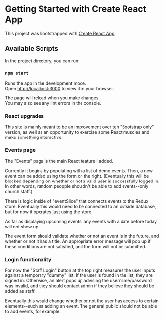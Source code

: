 # Getting Started with Create React App

This project was bootstrapped with [Create React App](https://github.com/facebook/create-react-app).

## Available Scripts

In the project directory, you can run:

### `npm start`

Runs the app in the development mode.\
Open [http://localhost:3000](http://localhost:3000) to view it in your browser.

The page will reload when you make changes.\
You may also see any lint errors in the console.

### React upgrades

This site is mainly meant to be an improvement over teh "Bootstrap only" version, as well as an opportunity to exercise some React muscles and make something interactive.

### Events page

The "Events" page is the main React feature I added.

Currently it begins by populating with a list of demo events. Then, a new event can be added using the form on the right. (Eventually this will be blocked depending on whether or not a valid user is successfully logged in. In other words, random peopple shouldn't be able to add events--only church staff.)

There is logic inside of "eventSlice" that connects events to the Redux store. Eventually this would need to be connected to an outside database, but for now it operates just using the store.

As far as displaying upcoming events, any events with a date before today will not show up.

The event form should validate whether or not an event is in the future, and whether or not it has a title. An appropriate error message will pop up if these conditions are not satisfied, and the form will not be submitted.

### Login functionality

For now the "Staff Login" button at the top right measures the user inputs against a temporary "dummy" list. If the user is found in the list, they are signed in. Otherwise, an alert pops up advising the username/password was invalid, and they should contact admin if they believe they should be added as staff.

Eventually this would change whether or not the user has access to certain elements--such as adding an event. The general public should not be able to add events, for example.